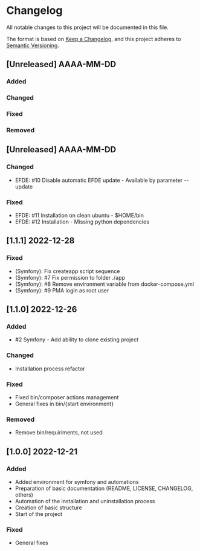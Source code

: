 # Changelog

All notable changes to this project will be documented in this file.

The format is based on [Keep a Changelog](https://keepachangelog.com/en/1.1.1/),
and this project adheres to [Semantic Versioning](https://semver.org/spec/v2.0.0.html).
## [Unreleased] AAAA-MM-DD
### Added
### Changed
### Fixed 
### Removed


## [Unreleased] AAAA-MM-DD
### Changed
- EFDE: #10 Disable automatic EFDE update - Available by parameter --update
### Fixed 
- EFDE: #11 Installation on clean ubuntu - $HOME/bin
- EFDE: #12 Installation - Missing python dependencies

## [1.1.1] 2022-12-28
### Fixed 
- (Symfony): Fix createapp script sequence
- (Symfony): #7 Fix permission to folder ./app
- (Symfony): #8 Remove environment variable from docker-compose.yml
- (Symfony): #9 PMA login as root user

## [1.1.0] 2022-12-26
### Added
- #2 Symfony - Add ability to clone existing project
### Changed
- Installation process refactor
### Fixed 
- Fixed bin/composer actions management
- General fixes in bin/{start environment}
### Removed
- Remove bin/requiriments, not used

## [1.0.0] 2022-12-21

### Added 
- Added environment for symfony and automations
- Preparation of basic documentation (README, LICENSE, CHANGELOG, others)
- Automation of the installation and uninstallation process
- Creation of basic structure
- Start of the project

### Fixed
- General fixes
